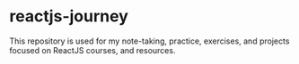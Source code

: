 # reactjs-journey
 
This repository is used for my note-taking, practice, exercises, and projects focused on ReactJS courses, and resources.
